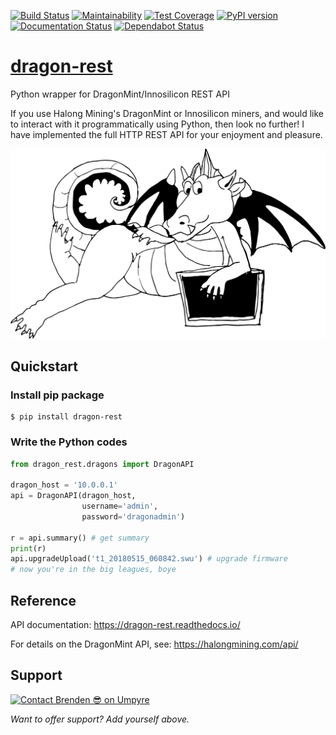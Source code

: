 [![Build Status](https://travis-ci.org/brndnmtthws/dragon-rest.svg?branch=master)](https://travis-ci.org/brndnmtthws/dragon-rest) [![Maintainability](https://api.codeclimate.com/v1/badges/186a969e83fe6608c02d/maintainability)](https://codeclimate.com/github/brndnmtthws/dragon-rest/maintainability) [![Test Coverage](https://api.codeclimate.com/v1/badges/186a969e83fe6608c02d/test_coverage)](https://codeclimate.com/github/brndnmtthws/dragon-rest/test_coverage) [![PyPI version](https://badge.fury.io/py/dragon-rest.svg)](https://badge.fury.io/py/dragon-rest) [![Documentation Status](https://readthedocs.org/projects/dragon-rest/badge/?version=latest)](https://dragon-rest.readthedocs.io/en/latest/?badge=latest) [![Dependabot Status](https://api.dependabot.com/badges/status?host=github&repo=brndnmtthws/dragon-rest)](https://dependabot.com)

# [dragon-rest](https://dragon-rest.readthedocs.io/en/latest/)

Python wrapper for DragonMint/Innosilicon REST API

If you use Halong Mining's DragonMint or Innosilicon miners, and would like
to interact with it programmatically using Python, then look no further! I
have implemented the full HTTP REST API for your enjoyment and pleasure.

![Dragon at rest](/resting-dragon.png?raw=true)

## Quickstart

### Install pip package

```
$ pip install dragon-rest
```

### Write the Python codes

```python
from dragon_rest.dragons import DragonAPI

dragon_host = '10.0.0.1'
api = DragonAPI(dragon_host,
                username='admin',
                password='dragonadmin')

r = api.summary() # get summary
print(r)
api.upgradeUpload('t1_20180515_060842.swu') # upgrade firmware
# now you're in the big leagues, boye
```

## Reference

API documentation: https://dragon-rest.readthedocs.io/

For details on the DragonMint API, see: https://halongmining.com/api/

## Support

[![Contact Brenden 😎 on Umpyre](https://api.umpyre.com/badge/634c76f3513240a4bec1eda7fb5db7ea/badge.svg?width=211.275&height=68.04&name=Brenden%20%F0%9F%98%8E&font_size=18&style=light)](https://umpyre.com/u/634c76f3513240a4bec1eda7fb5db7ea)

_Want to offer support? Add yourself above._
